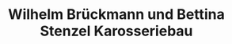 ---
title: "Wilhelm Brückmann und Bettina Stenzel Karosseriebau"
url: /kiedrich/wilhelm-brueckmann-und-bettina-stenzel-karosseriebau/
shop: Autowerkstatt
---